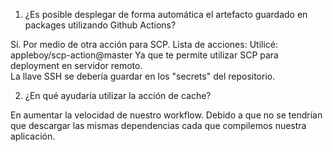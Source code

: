 1. ¿Es posible desplegar de forma automática el artefacto guardado en
packages utilizando Github Actions?

Sí. Por medio de otra acción para SCP.
Lista de acciones:
	Utilicé: appleboy/scp-action@master
	Ya que te permite utilizar SCP para deployment en servidor remoto.		
La llave SSH se debería guardar en los "secrets" del repositorio.

2. ¿En qué ayudaría utilizar la acción de cache?

En aumentar la velocidad de nuestro workflow.
Debido a que no se tendrían que descargar las mismas dependencias cada que
compilemos nuestra aplicación.







